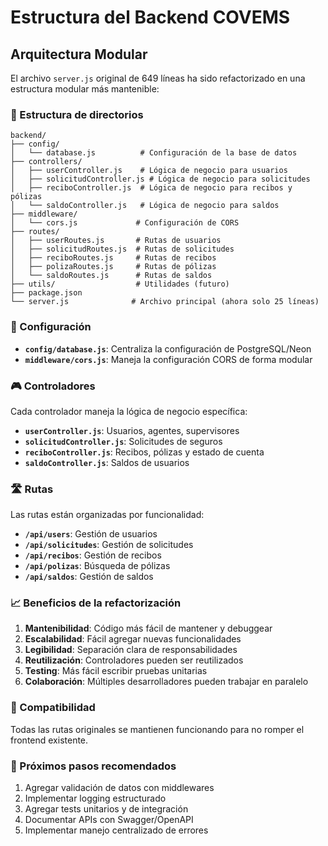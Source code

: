 # Estructura del Backend COVEMS

## Arquitectura Modular

El archivo `server.js` original de 649 líneas ha sido refactorizado en una estructura modular más mantenible:

### 📁 Estructura de directorios

```
backend/
├── config/
│   └── database.js          # Configuración de la base de datos
├── controllers/
│   ├── userController.js    # Lógica de negocio para usuarios
│   ├── solicitudController.js # Lógica de negocio para solicitudes
│   ├── reciboController.js  # Lógica de negocio para recibos y pólizas
│   └── saldoController.js   # Lógica de negocio para saldos
├── middleware/
│   └── cors.js             # Configuración de CORS
├── routes/
│   ├── userRoutes.js       # Rutas de usuarios
│   ├── solicitudRoutes.js  # Rutas de solicitudes
│   ├── reciboRoutes.js     # Rutas de recibos
│   ├── polizaRoutes.js     # Rutas de pólizas
│   └── saldoRoutes.js      # Rutas de saldos
├── utils/                  # Utilidades (futuro)
├── package.json
└── server.js              # Archivo principal (ahora solo 25 líneas)
```

### 🔧 Configuración

- **`config/database.js`**: Centraliza la configuración de PostgreSQL/Neon
- **`middleware/cors.js`**: Maneja la configuración CORS de forma modular

### 🎮 Controladores

Cada controlador maneja la lógica de negocio específica:

- **`userController.js`**: Usuarios, agentes, supervisores
- **`solicitudController.js`**: Solicitudes de seguros
- **`reciboController.js`**: Recibos, pólizas y estado de cuenta
- **`saldoController.js`**: Saldos de usuarios

### 🛣️ Rutas

Las rutas están organizadas por funcionalidad:

- **`/api/users`**: Gestión de usuarios
- **`/api/solicitudes`**: Gestión de solicitudes
- **`/api/recibos`**: Gestión de recibos
- **`/api/polizas`**: Búsqueda de pólizas
- **`/api/saldos`**: Gestión de saldos

### 📈 Beneficios de la refactorización

1. **Mantenibilidad**: Código más fácil de mantener y debuggear
2. **Escalabilidad**: Fácil agregar nuevas funcionalidades
3. **Legibilidad**: Separación clara de responsabilidades
4. **Reutilización**: Controladores pueden ser reutilizados
5. **Testing**: Más fácil escribir pruebas unitarias
6. **Colaboración**: Múltiples desarrolladores pueden trabajar en paralelo

### 🔄 Compatibilidad

Todas las rutas originales se mantienen funcionando para no romper el frontend existente.

### 🚀 Próximos pasos recomendados

1. Agregar validación de datos con middlewares
2. Implementar logging estructurado
3. Agregar tests unitarios y de integración
4. Documentar APIs con Swagger/OpenAPI
5. Implementar manejo centralizado de errores
